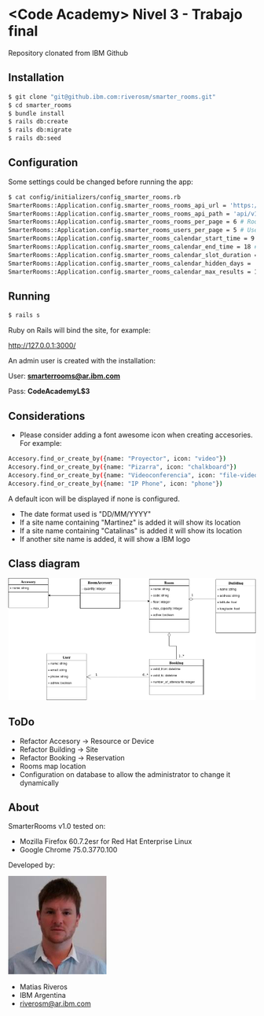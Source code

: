 # \<Code Academy\> Nivel 3 - Trabajo final

Repository clonated from IBM Github

## Installation

```sh
$ git clone "git@github.ibm.com:riverosm/smarter_rooms.git"
$ cd smarter_rooms
$ bundle install
$ rails db:create
$ rails db:migrate
$ rails db:seed
```

## Configuration

Some settings could be changed before running the app:

```sh
$ cat config/initializers/config_smarter_rooms.rb
SmarterRooms::Application.config.smarter_rooms_rooms_api_url = 'https://ca-3-api.mybluemix.net/' # IoT API URL
SmarterRooms::Application.config.smarter_rooms_rooms_api_path = 'api/v1/rooms/' # IoT rooms API path
SmarterRooms::Application.config.smarter_rooms_rooms_per_page = 6 # Rooms per page for pagination
SmarterRooms::Application.config.smarter_rooms_users_per_page = 5 # Users per page for pagination
SmarterRooms::Application.config.smarter_rooms_calendar_start_time = 9 # Calendar start time
SmarterRooms::Application.config.smarter_rooms_calendar_end_time = 18 # Calendar end time
SmarterRooms::Application.config.smarter_rooms_calendar_slot_duration = '00:15' # Calendar slot duration
SmarterRooms::Application.config.smarter_rooms_calendar_hidden_days = '[0, 6]' # Calendar hide weekend
SmarterRooms::Application.config.smarter_rooms_calendar_max_results = 100 # Max results to show on bookings index
```

## Running

```sh
$ rails s
```

Ruby on Rails will bind the site, for example:

http://127.0.0.1:3000/

An admin user is created with the installation:

User: <b>smarterrooms@ar.ibm.com</b>

Pass: <b>CodeAcademyL$3</b>

## Considerations

* Please consider adding a font awesome icon when creating accesories. For example:
```sh
Accesory.find_or_create_by({name: "Proyector", icon: "video"})
Accesory.find_or_create_by({name: "Pizarra", icon: "chalkboard"})
Accesory.find_or_create_by({name: "Videoconferencia", icon: "file-video"})
Accesory.find_or_create_by({name: "IP Phone", icon: "phone"})
```
A default icon will be displayed if none is configured.
* The date format used is "DD/MM/YYYY"
* If a site name containing "Martinez" is added it will show its location
* If a site name containing "Catalinas" is added it will show its location
* If another site name is added, it will show a IBM logo

## Class diagram

![Class diagram](https://github.com/riverosm/smarter_rooms/blob/master/SmarterRooms.png)

## ToDo

* Refactor Accesory -> Resource or Device
* Refactor Building -> Site
* Refactor Booking -> Reservation
* Rooms map location
* Configuration on database to allow the administrator to change it dynamically

## About

SmarterRooms v1.0 tested on:
- Mozilla Firefox 60.7.2esr for Red Hat Enterprise Linux
- Google Chrome 75.0.3770.100

Developed by:

![Author image](https://github.com/riverosm/smarter_rooms/blob/master/public/riverosm.jpg)

* Matias Riveros
* IBM Argentina
* riverosm@ar.ibm.com
